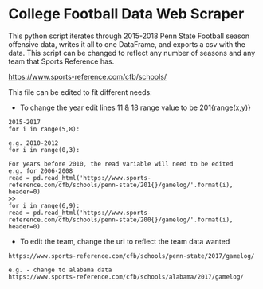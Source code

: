 # College Football Data Web Scraper
This python script iterates through 2015-2018 Penn State Football season offensive data, writes it all to one DataFrame, and exports a csv with the data. This script can be changed to reflect any number of seasons and any team that Sports Reference has.

https://www.sports-reference.com/cfb/schools/

This file can be edited to fit different needs:
* To change the year edit lines 11 & 18 range value to be 201{range(x,y)}
```
2015-2017
for i in range(5,8):

e.g. 2010-2012
for i in range(0,3):
```
```
For years before 2010, the read variable will need to be edited
e.g. for 2006-2008
read = pd.read_html('https://www.sports-reference.com/cfb/schools/penn-state/201{}/gamelog/'.format(i), header=0)
>>
for i in range(6,9):
read = pd.read_html('https://www.sports-reference.com/cfb/schools/penn-state/200{}/gamelog/'.format(i), header=0)
```
* To edit the team, change the url to reflect the team data wanted
```
https://www.sports-reference.com/cfb/schools/penn-state/2017/gamelog/

e.g. - change to alabama data
https://www.sports-reference.com/cfb/schools/alabama/2017/gamelog/
```
